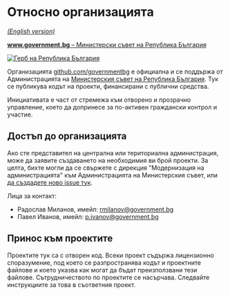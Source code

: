 # Относно организацията

_[(English version)](README.en.md)_

[**www.government.bg** – Министерски съвет на Република България](http://www.government.bg/)

[![Герб на Република България](http://www.identity.egov.bg/wps/wcm/connect/a07a0f00408be695a02ef8aa39344ac1/1/Gerb_4colors_new.jpg?MOD=AJPERES&CACHEID=a07a0f00408be695a02ef8aa39344ac1/1)](http://www.government.bg/)

Организацията [github.com/governmentbg](https://github.com/governmentbg) е официална и се поддържа от Администрацията на [Министерския съвет на Република България](http://www.government.bg/). Тук се публикува кодът на проекти, финансирани с публични средства.

Инициативата е част от стремежа към отворено и прозрачно управление, което да допринесе за по-активен граждански контрол и участие.

## Достъп до организацията

Ако сте представител на централна или териториална администрация, може да заявите създаването на необходимия ви брой проекти. За целта, бихте могли да се свържете с дирекция "Модернизация на администрацията" към Администрацията на Министерския съвет, или [да създадете ново issue тук](https://github.com/governmentbg/about/issues/new).

Лица за контакт:

- Радослав Миланов, имейл: rmilanov@government.bg
- Павел Иванов, имейл: p.ivanov@government.bg

## Принос към проектите

Проектите тук са с отворен код. Всеки проект съдържа лицензионно споразумение, под което се разпространява кодът и проектните файлове и което указва как могат да бъдат преизползвани тези файлове. Сътрудничеството по проектите се насърчава. Следвайте инструкциите за това в съответния проект.
